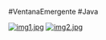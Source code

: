 #VentanaEmergente 
#Java

[![img1.jpg](https://i.postimg.cc/pXcMPy0M/img1.jpg)](https://postimg.cc/gnhTDcFg) [![img2.jpg](https://i.postimg.cc/66YSXdnq/img2.jpg)](https://postimg.cc/Z0vjPvfz)



